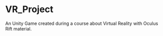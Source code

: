 # VR_Project
An Unity Game created during a course about Virtual Reality with Oculus Rift material.
